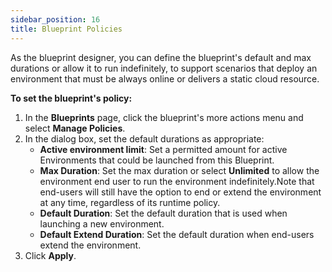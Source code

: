 ```yaml
---
sidebar_position: 16
title: Blueprint Policies
---
```


As the blueprint designer, you can define the blueprint's default and max durations or allow it to run indefinitely, to support scenarios that deploy an environment that must be always online or delivers a static cloud resource.

**To set the blueprint's policy:** 

1. In the **Blueprints** page, click the blueprint's more actions menu and select **Manage Policies**. 
2. In the dialog box, set the default durations as appropriate:
    * __Active environment limit__: Set a permitted amount for active Environments that could be launched from this Blueprint.
    * __Max Duration__: Set the max duration or select **Unlimited** to allow the environment end user to run the environment indefinitely.Note that end-users will still have the option to end or extend the environment at any time, regardless of its runtime policy.
    * __Default Duration__: Set the default duration that is used when launching a new environment.
    * __Default Extend Duration__: Set the default duration when end-users extend the environment.
3. Click __Apply__.
